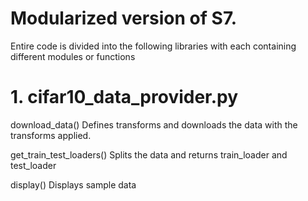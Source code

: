 # Modularized version of S7.

Entire code is divided into the following libraries with each containing different modules or functions
# 1. cifar10_data_provider.py

  download_data()
  Defines transforms and downloads the data with the transforms applied.
  
  get_train_test_loaders()
  Splits the data and returns train_loader and test_loader
  
  display()
  Displays sample data
